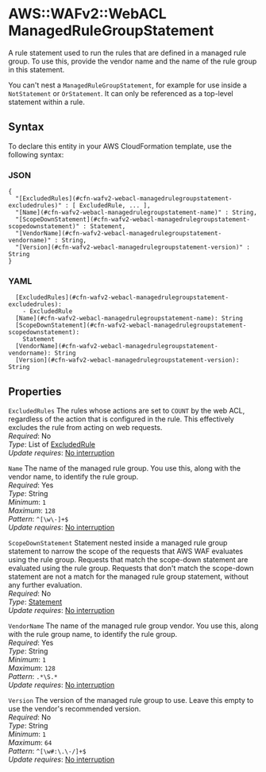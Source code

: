 # AWS::WAFv2::WebACL ManagedRuleGroupStatement<a name="aws-properties-wafv2-webacl-managedrulegroupstatement"></a>

A rule statement used to run the rules that are defined in a managed rule group\. To use this, provide the vendor name and the name of the rule group in this statement\. 

You can't nest a `ManagedRuleGroupStatement`, for example for use inside a `NotStatement` or `OrStatement`\. It can only be referenced as a top\-level statement within a rule\.

## Syntax<a name="aws-properties-wafv2-webacl-managedrulegroupstatement-syntax"></a>

To declare this entity in your AWS CloudFormation template, use the following syntax:

### JSON<a name="aws-properties-wafv2-webacl-managedrulegroupstatement-syntax.json"></a>

```
{
  "[ExcludedRules](#cfn-wafv2-webacl-managedrulegroupstatement-excludedrules)" : [ ExcludedRule, ... ],
  "[Name](#cfn-wafv2-webacl-managedrulegroupstatement-name)" : String,
  "[ScopeDownStatement](#cfn-wafv2-webacl-managedrulegroupstatement-scopedownstatement)" : Statement,
  "[VendorName](#cfn-wafv2-webacl-managedrulegroupstatement-vendorname)" : String,
  "[Version](#cfn-wafv2-webacl-managedrulegroupstatement-version)" : String
}
```

### YAML<a name="aws-properties-wafv2-webacl-managedrulegroupstatement-syntax.yaml"></a>

```
  [ExcludedRules](#cfn-wafv2-webacl-managedrulegroupstatement-excludedrules): 
    - ExcludedRule
  [Name](#cfn-wafv2-webacl-managedrulegroupstatement-name): String
  [ScopeDownStatement](#cfn-wafv2-webacl-managedrulegroupstatement-scopedownstatement): 
    Statement
  [VendorName](#cfn-wafv2-webacl-managedrulegroupstatement-vendorname): String
  [Version](#cfn-wafv2-webacl-managedrulegroupstatement-version): String
```

## Properties<a name="aws-properties-wafv2-webacl-managedrulegroupstatement-properties"></a>

`ExcludedRules`  <a name="cfn-wafv2-webacl-managedrulegroupstatement-excludedrules"></a>
The rules whose actions are set to `COUNT` by the web ACL, regardless of the action that is configured in the rule\. This effectively excludes the rule from acting on web requests\.   
*Required*: No  
*Type*: List of [ExcludedRule](aws-properties-wafv2-webacl-excludedrule.md)  
*Update requires*: [No interruption](https://docs.aws.amazon.com/AWSCloudFormation/latest/UserGuide/using-cfn-updating-stacks-update-behaviors.html#update-no-interrupt)

`Name`  <a name="cfn-wafv2-webacl-managedrulegroupstatement-name"></a>
The name of the managed rule group\. You use this, along with the vendor name, to identify the rule group\.  
*Required*: Yes  
*Type*: String  
*Minimum*: `1`  
*Maximum*: `128`  
*Pattern*: `^[\w\-]+$`  
*Update requires*: [No interruption](https://docs.aws.amazon.com/AWSCloudFormation/latest/UserGuide/using-cfn-updating-stacks-update-behaviors.html#update-no-interrupt)

`ScopeDownStatement`  <a name="cfn-wafv2-webacl-managedrulegroupstatement-scopedownstatement"></a>
Statement nested inside a managed rule group statement to narrow the scope of the requests that AWS WAF evaluates using the rule group\. Requests that match the scope\-down statement are evaluated using the rule group\. Requests that don't match the scope\-down statement are not a match for the managed rule group statement, without any further evaluation\.   
*Required*: No  
*Type*: [Statement](aws-properties-wafv2-webacl-statement.md)  
*Update requires*: [No interruption](https://docs.aws.amazon.com/AWSCloudFormation/latest/UserGuide/using-cfn-updating-stacks-update-behaviors.html#update-no-interrupt)

`VendorName`  <a name="cfn-wafv2-webacl-managedrulegroupstatement-vendorname"></a>
The name of the managed rule group vendor\. You use this, along with the rule group name, to identify the rule group\.  
*Required*: Yes  
*Type*: String  
*Minimum*: `1`  
*Maximum*: `128`  
*Pattern*: `.*\S.*`  
*Update requires*: [No interruption](https://docs.aws.amazon.com/AWSCloudFormation/latest/UserGuide/using-cfn-updating-stacks-update-behaviors.html#update-no-interrupt)

`Version`  <a name="cfn-wafv2-webacl-managedrulegroupstatement-version"></a>
The version of the managed rule group to use\. Leave this empty to use the vendor's recommended version\.  
*Required*: No  
*Type*: String  
*Minimum*: `1`  
*Maximum*: `64`  
*Pattern*: `^[\w#:\.\-/]+$`  
*Update requires*: [No interruption](https://docs.aws.amazon.com/AWSCloudFormation/latest/UserGuide/using-cfn-updating-stacks-update-behaviors.html#update-no-interrupt)